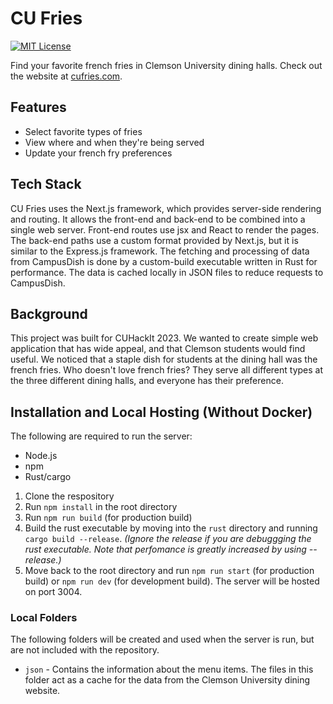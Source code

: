 # CU Fries
[![MIT License](https://img.shields.io/badge/license-MIT-blue.svg)](https://opensource.org/licenses/MIT)

Find your favorite french fries in Clemson University dining halls. Check out the website at [cufries.com](https://cufries.com).

## Features

- Select favorite types of fries
- View where and when they're being served
- Update your french fry preferences

## Tech Stack

CU Fries uses the Next.js framework, which provides server-side rendering and routing. It allows the front-end and back-end to be combined into a single web server. Front-end routes use jsx and React to render the pages. The back-end paths use a custom format provided by Next.js, but it is similar to the Express.js framework. The fetching and processing of data from CampusDish is done by a custom-build executable written in Rust for performance. The data is cached locally in JSON files to reduce requests to CampusDish.


## Background

This project was built for CUHackIt 2023. We wanted to create simple web application that has wide appeal, and that Clemson students would find useful. We noticed that a staple dish for students at the dining hall was the french fries. Who doesn't love french fries? They serve all different types at the three different dining halls, and everyone has their preference.

## Installation and Local Hosting (Without Docker)
The following are required to run the server:
- Node.js
- npm
- Rust/cargo

1. Clone the respository
2. Run `npm install` in the root directory
3. Run `npm run build` (for production build)
4. Build the rust executable by moving into the `rust` directory and running `cargo build --release`. *(Ignore the release if you are debuggging the rust executable. Note that perfomance is greatly increased by using --release.)*
5. Move back to the root directory and run `npm run start` (for production build) or `npm run dev` (for development build). The server will be hosted on port 3004.

### Local Folders
The following folders will be created and used when the server is run, but are not included with the repository.
- `json` - Contains the information about the menu items. The files in this folder act as a cache for the data from the Clemson University dining website.
